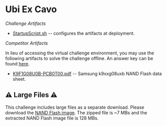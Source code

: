 # Ubi Ex Cavo
_Challenge Artifacts_

- [StartupScript.sh](./challengeserver/StartupScript.sh) -- configures the artifacts at deployment. 

_Competitor Artifacts_

In lieu of accessing the virtual challenge environment, you may use the following artifacts to solve the challenge offline. An answer key can be found [here](./competitor/answers.md).

- [K9F1G08U0B-PCB0T00.pdf](./competitor/K9F1G08U0B-PCB0T00.pdf) -- Samsung k9xxg08uxb NAND Flash data sheet.

## ⚠️ Large Files ⚠️
This challenge includes large files as a separate download. Please download the [NAND Flash image](https://presidentscup.cisa.gov/files/pc5/teams-round2-ubi-ex-cavo.zip). The zipped file is ~7 MBs and the extracted NAND Flash image file is 128 MBs.

